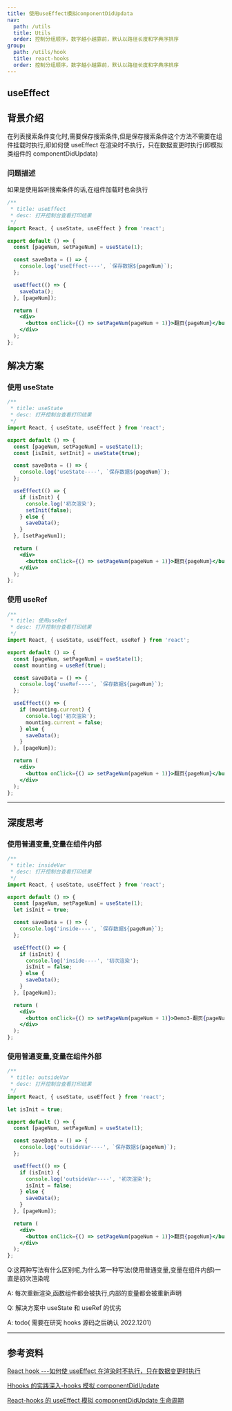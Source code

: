 ```yaml
---
title: 使用useEffect模拟componentDidUpdata
nav:
  path: /utils
  title: Utils
  order: 控制分组顺序，数字越小越靠前，默认以路径长度和字典序排序
group:
  path: /utils/hook
  title: react-hooks
  order: 控制分组顺序，数字越小越靠前，默认以路径长度和字典序排序
---
```


## useEffect

## 背景介绍

在列表搜索条件变化时,需要保存搜索条件,但是保存搜索条件这个方法不需要在组件挂载时执行,即如何使 useEffect 在渲染时不执行，只在数据变更时执行(即模拟类组件的 componentDidUpdata)

### 问题描述

如果是使用监听搜索条件的话,在组件加载时也会执行

```jsx
/**
 * title: useEffect
 * desc: 打开控制台查看打印结果
 */
import React, { useState, useEffect } from 'react';

export default () => {
  const [pageNum, setPageNum] = useState(1);

  const saveData = () => {
    console.log('useEffect----', `保存数据${pageNum}`);
  };

  useEffect(() => {
    saveData();
  }, [pageNum]);

  return (
    <div>
      <button onClick={() => setPageNum(pageNum + 1)}>翻页{pageNum}</button>
    </div>
  );
};
```

## 解决方案

### 使用 useState

```jsx
/**
 * title: useState
 * desc: 打开控制台查看打印结果
 */
import React, { useState, useEffect } from 'react';

export default () => {
  const [pageNum, setPageNum] = useState(1);
  const [isInit, setInit] = useState(true);

  const saveData = () => {
    console.log('useState----', `保存数据${pageNum}`);
  };

  useEffect(() => {
    if (isInit) {
      console.log('初次渲染');
      setInit(false);
    } else {
      saveData();
    }
  }, [setPageNum]);

  return (
    <div>
      <button onClick={() => setPageNum(pageNum + 1)}>翻页{pageNum}</button>
    </div>
  );
};
```

### 使用 useRef

```jsx
/**
 * title: 使用useRef
 * desc: 打开控制台查看打印结果
 */
import React, { useState, useEffect, useRef } from 'react';

export default () => {
  const [pageNum, setPageNum] = useState(1);
  const mounting = useRef(true);

  const saveData = () => {
    console.log('useRef----', `保存数据${pageNum}`);
  };

  useEffect(() => {
    if (mounting.current) {
      console.log('初次渲染');
      mounting.current = false;
    } else {
      saveData();
    }
  }, [pageNum]);

  return (
    <div>
      <button onClick={() => setPageNum(pageNum + 1)}>翻页{pageNum}</button>
    </div>
  );
};
```

<!-- <code src="./index.tsx" title='浮点数的求和' desc='浮点数的求和,sumFloatNum方法不支持进位'></code> -->

---

## 深度思考

### 使用普通变量,变量在组件内部

```jsx
/**
 * title: insideVar
 * desc: 打开控制台查看打印结果
 */
import React, { useState, useEffect } from 'react';

export default () => {
  const [pageNum, setPageNum] = useState(1);
  let isInit = true;

  const saveData = () => {
    console.log('inside----', `保存数据${pageNum}`);
  };

  useEffect(() => {
    if (isInit) {
      console.log('inside----', '初次渲染');
      isInit = false;
    } else {
      saveData();
    }
  }, [pageNum]);

  return (
    <div>
      <button onClick={() => setPageNum(pageNum + 1)}>Demo3-翻页{pageNum}</button>
    </div>
  );
};
```

### 使用普通变量,变量在组件外部

```jsx
/**
 * title: outsideVar
 * desc: 打开控制台查看打印结果
 */
import React, { useState, useEffect } from 'react';

let isInit = true;

export default () => {
  const [pageNum, setPageNum] = useState(1);

  const saveData = () => {
    console.log('outsideVar----', `保存数据${pageNum}`);
  };

  useEffect(() => {
    if (isInit) {
      console.log('outsideVar----', '初次渲染');
      isInit = false;
    } else {
      saveData();
    }
  }, [pageNum]);

  return (
    <div>
      <button onClick={() => setPageNum(pageNum + 1)}>翻页{pageNum}</button>
    </div>
  );
};
```

Q:这两种写法有什么区别呢,为什么第一种写法(使用普通变量,变量在组件内部)一直是初次渲染呢

A: 每次重新渲染,函数组件都会被执行,内部的变量都会被重新声明

Q: 解决方案中 useState 和 useRef 的优劣

A: todo( 需要在研究 hooks 源码之后确认 2022.1201)

---

## 参考资料

[React hook ---如何使 useEffect 在渲染时不执行，只在数据变更时执行](https://www.jianshu.com/p/a6d745fecde7)

[Hhooks 的实践深入-hooks 模拟 componentDidUpdate](https://react.caoweiju.com/src/hooks/advance.html)

[React-hooks 的 useEffect 模拟 componentDidUpdate 生命周期](https://blog.csdn.net/fesfsefgs/article/details/108024853)
